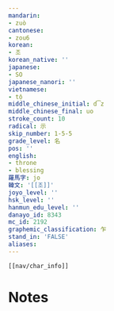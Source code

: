 ```yaml
---
mandarin:
- zuò
cantonese:
- zou6
korean:
- 조
korean_native: ''
japanese:
- SO
japanese_nanori: ''
vietnamese:
- tộ
middle_chinese_initial: d͡z
middle_chinese_final: uo
stroke_count: 10
radical: 示
skip_number: 1-5-5
grade_level: 名
pos: ''
english:
- throne
- blessing
羅馬字: jo
韓文: '[[조]]'
joyo_level: ''
hsk_level: ''
hanmun_edu_level: ''
danayo_id: 8343
mc_id: 2192
graphemic_classification: 乍
stand_in: 'FALSE'
aliases:
---
```

```meta-bind-embed
[[nav/char_info]]
```

# Notes
